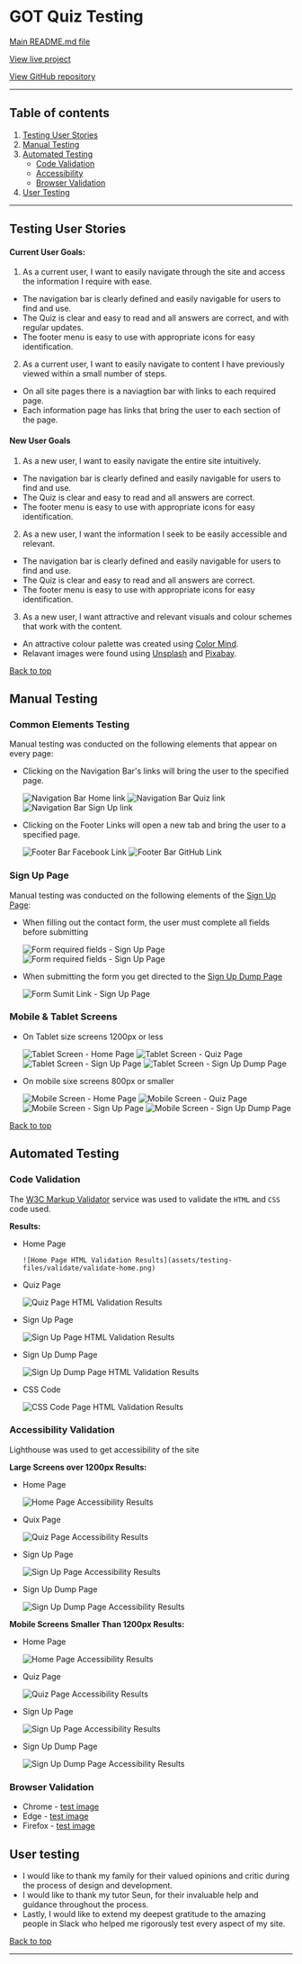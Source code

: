# GOT Quiz Testing 

[Main README.md file](/README.md)

[View live project](https://becky139.github.io/GOT-Quiz/)

[View GitHub repository](https://github.com/Becky139/GOT-Quiz)

***
## Table of contents
1. [Testing User Stories](#Testing-User-Stories)
2. [Manual Testing](#Manual-Testing)
3. [Automated Testing](#Automated-Testing) 
     - [Code Validation](#Code-Validation)
     - [Accessibility](#Accessibility-Validation)
     - [Browser Validation](#Browser-Validation)
4. [User Testing](#User-Testing)


***

## Testing User Stories

#### Current User Goals:

1. As a current user, I want to easily navigate through the site and access the information I require with ease.

  - The navigation bar is clearly defined and easily navigable for users to find and use.
  - The Quiz is clear and easy to read and all answers are correct, and with regular updates.
  - The footer menu is easy to use with appropriate icons for easy identification.

2. As a current user, I want to easily navigate to content I have previously viewed within a small number of steps.

  - On all site pages there is a naviagtion bar with links to each required page.
  - Each information page has links that bring the user to each section of the page.

#### New User Goals

1. As a new user, I want to easily navigate the entire site intuitively.

  - The navigation bar is clearly defined and easily navigable for users to find and use.
  - The Quiz is clear and easy to read and all answers are correct.
  - The footer menu is easy to use with appropriate icons for easy identification.

2. As a new user, I want the information I seek to be easily accessible and relevant.

  - The navigation bar is clearly defined and easily navigable for users to find and use.
  - The Quiz is clear and easy to read and all answers are correct.
  - The footer menu is easy to use with appropriate icons for easy identification.

3. As a new user, I want attractive and relevant visuals and colour schemes that work with the content.

  - An attractive colour palette was created using [Color Mind](http://colormind.io/ "Link to Color Mind Home Page").
  - Relavant images were found using [Unsplash](https://unsplash.com "Link to Unsplash Home Page") and [Pixabay](https://pixabay.com "Link to Pixabay Home Page").

[Back to top](#GOT-Quiz-Testing)

## Manual Testing

### Common Elements Testing
Manual testing was conducted on the following elements that appear on every page:

- Clicking on the Navigation Bar's links will bring the user to the specified page.

     ![Navigation Bar Home link](assets/testing-files/nav-home-test.gif)
     ![Navigation Bar Quiz link](assets/testing-files/nav-quiz-test.gif)
     ![Navigation Bar Sign Up link](assets/testing-files/nav-signup-test.gif)

- Clicking on the Footer Links will open a new tab and bring the user to a specified page.

     ![Footer Bar Facebook Link](assets/testing-files/footer-facebook.gif)
     ![Footer Bar GitHub Link](assets/testing-files/footer-github.gif)
     
    

### Sign Up Page 
Manual testing was conducted on the following elements of the [Sign Up Page](sign-up.html):  

  - When filling out the contact form, the user must complete all fields before submitting

      ![Form required fields - Sign Up Page](assets/testing-files/form-name-test.gif)
      ![Form required fields - Sign Up Page](assets/testing-files/form-email-test.gif)

  - When submitting the form you get directed to the [Sign Up Dump Page](sign-up-dump.html)

      ![Form Sumit Link - Sign Up Page](assets/testing-files/form-submit.gif) 

### Mobile & Tablet Screens

  - On Tablet size screens 1200px or less 
     
     ![Tablet Screen - Home Page](assets/testing-files/tablet-home.png)
     ![Tablet Screen - Quiz Page](assets/testing-files/tablet-quiz.png)
     ![Tablet Screen - Sign Up Page](assets/testing-files/tablet-signup.png)
     ![Tablet Screen - Sign Up Dump Page](assets/testing-files/tablet-dump.png)

  - On mobile sixe screens 800px or smaller 
     
     ![Mobile Screen - Home Page](assets/testing-files/mobile-home.png)
     ![Mobile Screen - Quiz Page](assets/testing-files/mobile-quiz.png)
     ![Mobile Screen - Sign Up Page](assets/testing-files/mobile-signup.png)
     ![Mobile Screen - Sign Up Dump Page](assets/testing-files/mobile-dump.png)

[Back to top](#GOT-Quiz-Testing)

## Automated Testing

### Code Validation
The [W3C Markup Validator](https://validator.w3.org/) service was used to validate the `HTML` and `CSS` code used.

**Results:**

- Home Page

      ![Home Page HTML Validation Results](assets/testing-files/validate/validate-home.png)

- Quiz Page

     ![Quiz Page HTML Validation Results](assets/testing-files/validate/validate-quiz.png)

- Sign Up Page

     ![Sign Up Page HTML Validation Results](assets/testing-files/validate/validate-sign-up.png)


- Sign Up Dump Page

     ![Sign Up Dump Page HTML Validation Results](assets/testing-files/validate/validate-sign-up-dump.png)

- CSS Code

     ![CSS Code Page HTML Validation Results](assets/testing-files/validate/validate-css.png)

### Accessibility Validation

Lighthouse was used to get accessibility of the site

**Large Screens over 1200px Results:**

- Home Page

     ![Home Page Accessibility Results](assets/testing-files/accessibility/lighthouse-home.png)

- Quix Page

     ![Quiz Page Accessibility Results](assets/testing-files/accessibility/lighthouse-quiz.png)

- Sign Up Page

     ![Sign Up Page Accessibility Results](assets/testing-files/accessibility/lighthouse-sign-up.png)

- Sign Up Dump Page

     ![Sign Up Dump Page Accessibility Results](assets/testing-files/accessibility/lighthouse-dump.png)

**Mobile Screens Smaller Than 1200px Results:**

- Home Page

     ![Home Page Accessibility Results](assets/testing-files/accessibility/lighthouse-mobile-home.png)

- Quiz Page

     ![Quiz Page Accessibility Results](assets/testing-files/accessibility/lighthouse-mobile-quiz.png)

- Sign Up Page

     ![Sign Up Page Accessibility Results](assets/testing-files/accessibility/lighthouse-mobile-signup.png)


- Sign Up Dump Page

     ![Sign Up Dump Page Accessibility Results](assets/testing-files/accessibility/lighthouse-mobile-dump.png)


### Browser Validation
- Chrome - [test image](assets/testing-files/validate/validate-chrome.png)
- Edge - [test image](assets/testing-files/validate/validate-edge.png)
- Firefox - [test image](assets/testing-files/validate/validate-firefox.png)

## User testing 

- I would like to thank my family for their valued opinions and critic during the process of design and development.
- I would like to thank my tutor Seun, for their invaluable help and guidance throughout the process.
- Lastly, I would like to extend my deepest gratitude to the amazing people in Slack who helped me rigorously test every aspect of my site.


[Back to top](#GOT-Quiz-Testing)

***